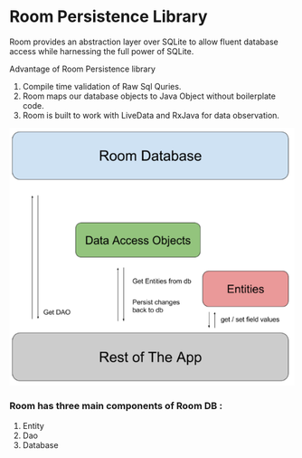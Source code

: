 # Room Persistence Library 

Room provides an abstraction layer over SQLite to allow fluent database access while harnessing the full power of SQLite.

Advantage of Room Persistence library 

1. Compile time validation of Raw Sql Quries.
2. Room maps our database objects to Java Object without boilerplate code.
3. Room is built to work with LiveData and RxJava for data observation.

<p align="center">
  <img  src="1_nPLp8XsB7e529f82XgddyA.png">
</p>


### Room has three main components of Room DB :

1. Entity
2. Dao
3. Database
